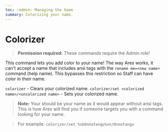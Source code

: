 ```yaml
---
toc: ~admin~ Managing the Game
summary: Colorizing your name.
---
```

# Colorizer

> **Permission required:** These commands require the Admin role!

This command lets you add color to your name! The way Ares works, it can't accept a
name that includes ansi tags with the `rename me=<new name>` command (help name). This
bypasses this restriction so Staff can have color in their name.

`colorizer` - Clears your colorized name.
`colorizer/set <colorized name>/<uncolorized name>` - Sets your colorized name.

> **Note:** Your <uncolorized name> should be your name as it would appear without ansi tags.
This is how Ares will find you if someone targets you with a command looking for your name.

>For example: `colorizer/set %xbOnnotangu%xn/Onnotangu`
